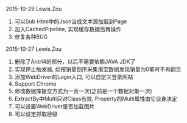 2015-10-29 Lewis.Zou

1. 可以Sub Html中的Json当成文本源加载到Page
2. 加入CachedPipeline, 实现缓存数据后再操作
3. 修复各种BUG


2015-10-27 Lewis.Zou

1. 删除了Antrl4的部分，以后不需要依赖JAVA JDK了
2. 实现停止触发器, 如按销量倒序采集淘宝数据发现销量为0笔时不再翻页 
3. 添加WebDriver的Login入口, 可以自定义登录网站
4. Support Chrome 
5. 修改数据库提交方式为一页一次(之前是一个数据对象一次)
6. ExtractBy中Multi只对Class有效, Property的Multi属性由它自身决定
7. 可以设置WebDriver是否加载图片
8. 可以设定抓取层级
